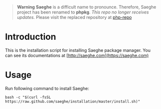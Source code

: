 > **Warning**
> **Saeghe** is a difficult name to pronounce. Therefore, Saeghe project has been renamed to **phpkg**.
> _This repo no longer receives updates._
> Please visit the replaced repository at [php-repo](https://github.com/php-repos/phpkg-installation)

# Introduction

This is the installation script for installing Saeghe package manager. You can see its documentations at [http://saeghe.com](https://saeghe.com)

# Usage

Run following command to install Saeghe:

```shell
bash -c "$(curl -fsSL https://raw.github.com/saeghe/installation/master/install.sh)"
```
